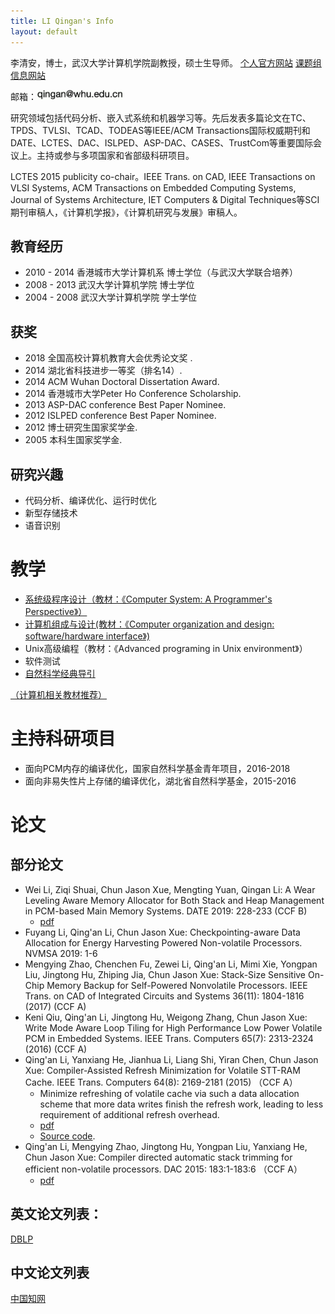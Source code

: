 ```yaml
---
title: LI Qingan's Info
layout: default
---
```



李清安，博士，武汉大学计算机学院副教授，硕士生导师。
<a href="http://cs.whu.edu.cn/teacherinfo.aspx?id=195">个人官方网站<a>
<a href="/index.html"> 课题组信息网站 </a>

邮箱：<img src="email.gif" alt="qingan_at_whu_edu_cn" height=16>


研究领域包括代码分析、嵌入式系统和机器学习等。先后发表多篇论文在TC、TPDS、TVLSI、TCAD、TODEAS等IEEE/ACM Transactions国际权威期刊和DATE、LCTES、DAC、ISLPED、ASP-DAC、CASES、TrustCom等重要国际会议上。主持或参与多项国家和省部级科研项目。

LCTES 2015 publicity co-chair。IEEE Trans. on CAD, IEEE Transactions on VLSI Systems, ACM Transactions on Embedded Computing Systems, Journal of Systems Architecture, IET Computers & Digital Techniques等SCI期刊审稿人，《计算机学报》，《计算机研究与发展》审稿人。



## 教育经历
- 2010 - 2014   香港城市大学计算机系 博士学位（与武汉大学联合培养）
- 2008 - 2013   武汉大学计算机学院 博士学位 
- 2004 - 2008   武汉大学计算机学院 学士学位

## 获奖
- 2018 全国高校计算机教育大会优秀论文奖 .
- 2014 湖北省科技进步一等奖（排名14）.
- 2014 ACM Wuhan Doctoral Dissertation Award. 
- 2014 香港城市大学Peter Ho Conference Scholarship. 
- 2013 ASP-DAC conference Best Paper Nominee. 
- 2012 ISLPED conference Best Paper Nominee. 
- 2012 博士研究生国家奖学金. 
- 2005 本科生国家奖学金.

## 研究兴趣
- 代码分析、编译优化、运行时优化
- 新型存储技术
- 语音识别
  
# 教学 
- <a href="course/csapp/index">系统级程序设计（教材：《Computer System: A Programmer's Perspective》）</a>
- <a href="course/computerOrganization/index">计算机组成与设计(教材：《Computer organization and design: software/hardware interface》)</a>
- Unix高级编程（教材：《Advanced programing in Unix environment》）
- 软件测试
- <a href="course/scienceReading">自然科学经典导引</a>

<a href="doc/TextBookList.md">（计算机相关教材推荐）</a>

# 主持科研项目
<!-- 面向XX领域的语音识别技术，横向课题，2019-2021 -->
- 面向PCM内存的编译优化，国家自然科学基金青年项目，2016-2018
- 面向非易失性片上存储的编译优化，湖北省自然科学基金，2015-2016
  
# 论文
## 部分论文
- Wei Li, Ziqi Shuai, Chun Jason Xue, Mengting Yuan, Qingan Li: 
A Wear Leveling Aware Memory Allocator for Both Stack and Heap Management in PCM-based Main Memory Systems. DATE 2019: 228-233 (CCF B)
  - [pdf](doc/DATE2019.pdf)
- Fuyang Li, Qing'an Li, Chun Jason Xue:
Checkpointing-aware Data Allocation for Energy Harvesting Powered Non-volatile Processors. NVMSA 2019: 1-6
- Mengying Zhao, Chenchen Fu, Zewei Li, Qing'an Li, Mimi Xie, Yongpan Liu, Jingtong Hu, Zhiping Jia, Chun Jason Xue:
Stack-Size Sensitive On-Chip Memory Backup for Self-Powered Nonvolatile Processors. IEEE Trans. on CAD of Integrated Circuits and Systems 36(11): 1804-1816 (2017) (CCF A)
- Keni Qiu, Qing'an Li, Jingtong Hu, Weigong Zhang, Chun Jason Xue:
Write Mode Aware Loop Tiling for High Performance Low Power Volatile PCM in Embedded Systems. IEEE Trans. Computers 65(7): 2313-2324 (2016) (CCF A)
- Qing'an Li, Yanxiang He, Jianhua Li, Liang Shi, Yiran Chen, Chun Jason Xue:
Compiler-Assisted Refresh Minimization for Volatile STT-RAM Cache. IEEE Trans. Computers 64(8): 2169-2181 (2015)  （CCF A）
  - Minimize refreshing of volatile cache via such a data allocation scheme that more data writes finish the refresh work, leading to less requirement of additional refresh overhead.
  - [pdf](doc/Toc2015.pdf)
  - [Source code](https://github.com/li-qingan/VolatileCacheRefreshOpti).
- Qing'an Li, Mengying Zhao, Jingtong Hu, Yongpan Liu, Yanxiang He, Chun Jason Xue: Compiler directed automatic stack trimming for efficient non-volatile processors. DAC 2015: 183:1-183:6 （CCF A）
  - [pdf](doc/DAC2015.pdf)


## 英文论文列表：
<a href="https://dblp.org/pers/hd/l/Li:Qing=an
"> DBLP
</a>

## 中文论文列表
<a href="chinesePaper.html">中国知网<a>
<!--
You can use HTML elements in Markdown, such as the comment element, and they won't be affected by a markdown parser. However, if you create an HTML element in your markdown file, you cannot use markdown syntax within that element's contents.
-->